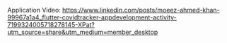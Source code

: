 Application Video:
https://www.linkedin.com/posts/moeez-ahmed-khan-99967a1a4_flutter-covidtracker-appdevelopment-activity-7199324005718278145-XPat?utm_source=share&utm_medium=member_desktop
